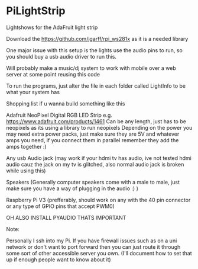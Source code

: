 # PiLightStrip
Lightshows for the AdaFruit light strip

Download the https://github.com/jgarff/rpi_ws281x as it is a needed library

One major issue with this setup is the lights use the audio pins to run, so you should buy a usb audio driver to run this.

Will probably make a music/dj system to work with mobile over a web server at some point reusing this code

To run the programs, just alter the file in each folder called LightInfo to be what your system has

Shopping list if u wanna build something like this

Adafruit NeoPixel Digital RGB LED Strip
e.g. https://www.adafruit.com/products/1461
Can be any length, just has to be neopixels as its using a library to run neopixels
Depending on the power you may need extra power packs, just make sure they are 5V and whatever amps you need, if you connect them in parallel remember they add the amps together :)

Any usb Audio jack (may work if your hdmi tv has audio, ive not tested hdmi audio cauz the jack on my tv is glitched, also normal audio jack is broken while using this)

Speakers (Generally computer speakers come with a male to male, just make sure you have a way of plugging in the audio :) )

Raspberry Pi V3 (prefferably, should work on any with the 40 pin connector or any type of GPIO pins that accept PWM0)

OH ALSO INSTALL PYAUDIO THATS IMPORTANT


Note:

Personally I ssh into my Pi. If you have firewall issues such as on a uni network or don't want to port forward then you can just route it through some sort of other accessible server you own.
(I'll document how to set that up if enough people want to know about it)


